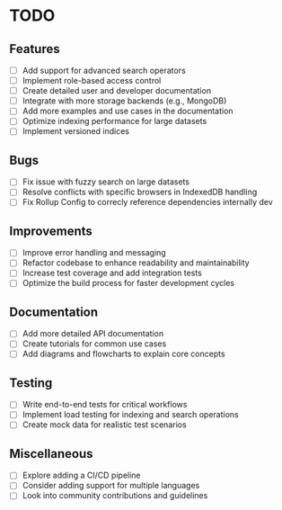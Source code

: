 # TODO

## Features
- [ ] Add support for advanced search operators
- [ ] Implement role-based access control
- [ ] Create detailed user and developer documentation
- [ ] Integrate with more storage backends (e.g., MongoDB)
- [ ] Add more examples and use cases in the documentation
- [ ] Optimize indexing performance for large datasets
- [ ] Implement versioned indices

## Bugs
- [ ] Fix issue with fuzzy search on large datasets
- [ ] Resolve conflicts with specific browsers in IndexedDB handling
- [ ] Fix Rollup Config to correcly reference dependencies internally  dev 

## Improvements
- [ ] Improve error handling and messaging
- [ ] Refactor codebase to enhance readability and maintainability
- [ ] Increase test coverage and add integration tests
- [ ] Optimize the build process for faster development cycles

## Documentation
- [ ] Add more detailed API documentation
- [ ] Create tutorials for common use cases
- [ ] Add diagrams and flowcharts to explain core concepts

## Testing
- [ ] Write end-to-end tests for critical workflows
- [ ] Implement load testing for indexing and search operations
- [ ] Create mock data for realistic test scenarios

## Miscellaneous
- [ ] Explore adding a CI/CD pipeline
- [ ] Consider adding support for multiple languages
- [ ] Look into community contributions and guidelines
